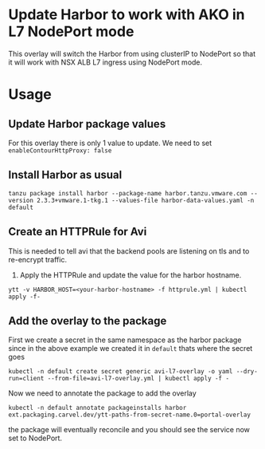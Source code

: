 # Update Harbor to work with AKO in L7 NodePort mode

This overlay will switch the Harbor from using clusterIP to NodePort so that it will work with NSX ALB L7 ingress using NodePort mode. 


# Usage

## Update Harbor package values

For this overlay there is only 1 value to update. We need to set `enableContourHttpProxy: false`


## Install Harbor as usual

```
tanzu package install harbor --package-name harbor.tanzu.vmware.com --version 2.3.3+vmware.1-tkg.1 --values-file harbor-data-values.yaml -n default
```

## Create an HTTPRule for Avi 

This is needed to tell avi that the backend pools are listening on tls and to re-encrypt traffic.

1. Apply the HTTPRule and update the value for the harbor hostname.

```
ytt -v HARBOR_HOST=<your-harbor-hostname> -f httprule.yml | kubectl apply -f-
```



## Add the overlay to the package

First we create a secret in the same namespace as the harbor package since in the above example we created it in `default` thats where the secret goes

```
kubectl -n default create secret generic avi-l7-overlay -o yaml --dry-run=client --from-file=avi-l7-overlay.yml | kubectl apply -f -
```

Now we need to annotate the package to add the overlay

```
kubectl -n default annotate packageinstalls harbor ext.packaging.carvel.dev/ytt-paths-from-secret-name.0=portal-overlay
```


the package will eventually reconcile and you should see the service now set to NodePort.